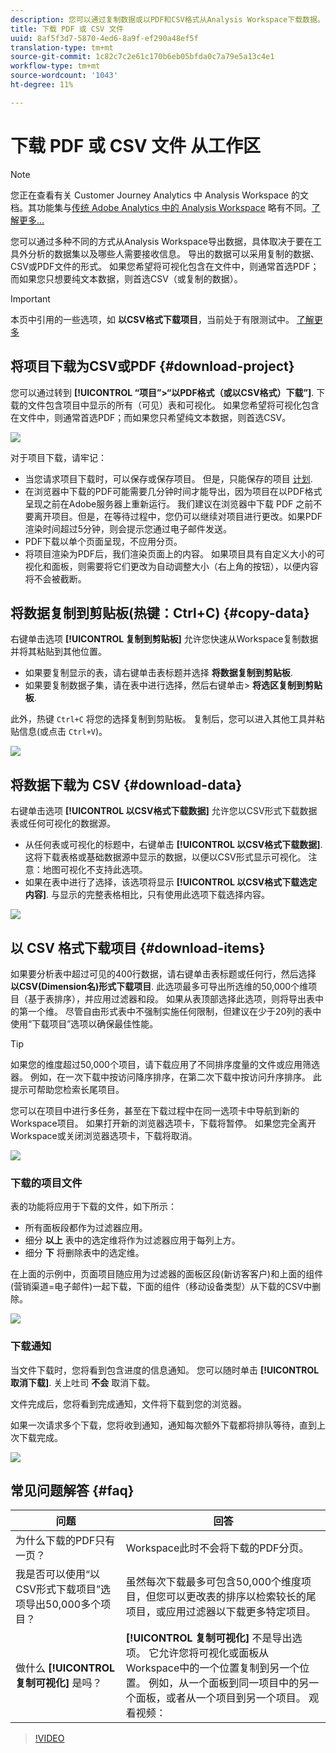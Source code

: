 ```yaml
---
description: 您可以通过复制数据或以PDF和CSV格式从Analysis Workspace下载数据。
title: 下载 PDF 或 CSV 文件
uuid: 8af5f3d7-5870-4ed6-8a9f-ef290a48ef5f
translation-type: tm+mt
source-git-commit: 1c82c7c2e61c170b6eb05bfda0c7a79e5a13c4e1
workflow-type: tm+mt
source-wordcount: '1043'
ht-degree: 11%

---
```



# 下载 PDF 或 CSV 文件 从工作区

>[!NOTE]
>
>您正在查看有关 Customer Journey Analytics 中 Analysis Workspace 的文档。其功能集与[传统 Adobe Analytics 中的 Analysis Workspace](https://docs.adobe.com/content/help/zh-Hans/analytics/analyze/analysis-workspace/home.html) 略有不同。[了解更多...](/help/getting-started/cja-aa.md)

您可以通过多种不同的方式从Analysis Workspace导出数据，具体取决于要在工具外分析的数据集以及哪些人需要接收信息。 导出的数据可以采用复制的数据、CSV或PDF文件的形式。 如果您希望将可视化包含在文件中，则通常首选PDF；而如果您只想要纯文本数据，则首选CSV（或复制的数据）。

>[!IMPORTANT]
>
> 本页中引用的一些选项，如 **以CSV格式下载项目**，当前处于有限测试中。 [了解更多](https://docs.adobe.com/content/help/zh-Hans/analytics/landing/an-releases.html)

## 将项目下载为CSV或PDF {#download-project}

您可以通过转到 **[!UICONTROL “项目”>“以PDF格式（或以CSV格式）下载”]**. 下载的文件包含项目中显示的所有（可见）表和可视化。 如果您希望将可视化包含在文件中，则通常首选PDF；而如果您只希望纯文本数据，则首选CSV。

![](assets/download-project.png)

对于项目下载，请牢记：

* 当您请求项目下载时，可以保存或保存项目。 但是，只能保存的项目 [计划](https://docs.adobe.com/content/help/en/analytics/analyze/analysis-workspace/curate-share/t-schedule-report.html).
* 在浏览器中下载的PDF可能需要几分钟时间才能导出，因为项目在以PDF格式呈现之前在Adobe服务器上重新运行。 我们建议在浏览器中下载 PDF 之前不要离开项目。但是，在等待过程中，您仍可以继续对项目进行更改。如果PDF渲染时间超过5分钟，则会提示您通过电子邮件发送。
* PDF下载以单个页面呈现，不应用分页。
* 将项目渲染为PDF后，我们渲染页面上的内容。 如果项目具有自定义大小的可视化和面板，则需要将它们更改为自动调整大小（右上角的按钮），以便内容将不会被截断。

## 将数据复制到剪贴板(热键：Ctrl+C) {#copy-data}

右键单击选项 **[!UICONTROL 复制到剪贴板]** 允许您快速从Workspace复制数据并将其粘贴到其他位置。

* 如果要复制显示的表，请右键单击表标题并选择 **将数据复制到剪贴板**.
* 如果要复制数据子集，请在表中进行选择，然后右键单击> **将选区复制到剪贴板**.

此外，热键 `Ctrl+C` 将您的选择复制到剪贴板。 复制后，您可以进入其他工具并粘贴信息(或点击 `Ctrl+V`)。

![](assets/copy-selection.png)

## 将数据下载为 CSV {#download-data}

右键单击选项 **[!UICONTROL 以CSV格式下载数据]** 允许您以CSV形式下载数据表或任何可视化的数据源。

* 从任何表或可视化的标题中，右键单击 **[!UICONTROL 以CSV格式下载数据]**. 这将下载表格或基础数据源中显示的数据，以便以CSV形式显示可视化。 注意：地图可视化不支持此选项。
* 如果在表中进行了选择，该选项将显示 **[!UICONTROL 以CSV格式下载选定内容]**. 与显示的完整表格相比，只有使用此选项下载选择内容。

![](assets/download-data-viz.png)

## 以 CSV 格式下载项目 {#download-items}

如果要分析表中超过可见的400行数据，请右键单击表标题或任何行，然后选择 **以CSV(Dimension名)形式下载项目**. 此选项最多可导出所选维的50,000个维项目（基于表排序），并应用过滤器和段。 如果从表顶部选择此选项，则将导出表中的第一个维。 尽管自由形式表中不强制实施任何限制，但建议在少于20列的表中使用“下载项目”选项以确保最佳性能。

>[!TIP]
>
> 如果您的维度超过50,000个项目，请下载应用了不同排序度量的文件或应用筛选器。 例如，在一次下载中按访问降序排序，在第二次下载中按访问升序排序。 此提示可帮助您检索长尾项目。

您可以在项目中进行多任务，甚至在下载过程中在同一选项卡中导航到新的Workspace项目。 如果打开新的浏览器选项卡，下载将暂停。 如果您完全离开Workspace或关闭浏览器选项卡，下载将取消。

![](assets/download-items.png)

### 下载的项目文件

表的功能将应用于下载的文件，如下所示：

* 所有面板段都作为过滤器应用。
* 细分 **以上** 表中的选定维将作为过滤器应用于每列上方。
* 细分 **下** 将删除表中的选定维。

在上面的示例中，页面项目随应用为过滤器的面板区段(新访客客户)和上面的组件(营销渠道=电子邮件)一起下载，下面的组件（移动设备类型）从下载的CSV中删除。

![](assets/downloaded-file.png)

### 下载通知

当文件下载时，您将看到包含进度的信息通知。 您可以随时单击 **[!UICONTROL 取消下载]**. 关上吐司 **不会** 取消下载。

文件完成后，您将看到完成通知，文件将下载到您的浏览器。

如果一次请求多个下载，您将收到通知，通知每次额外下载都将排队等待，直到上次下载完成。

![](assets/toast.png)

## 常见问题解答 {#faq}

| 问题 | 回答 |
| --- | --- |
| 为什么下载的PDF只有一页？ | Workspace此时不会将下载的PDF分页。 |
| 我是否可以使用“以CSV形式下载项目”选项导出50,000多个项目？ | 虽然每次下载最多可包含50,000个维度项目，但您可以更改表的排序以检索较长的尾项目，或应用过滤器以下载更多特定项目。 |
| 做什么 **[!UICONTROL 复制可视化]** 是吗？ | **[!UICONTROL 复制可视化]** 不是导出选项。 它允许您将可视化或面板从Workspace中的一个位置复制到另一个位置。 例如，从一个面板到同一项目中的另一个面板，或者从一个项目到另一个项目。 观看视频： |

>[!VIDEO](https://video.tv.adobe.com/v/23724)

